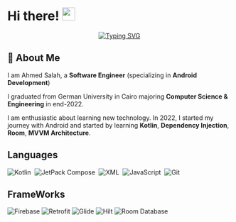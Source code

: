 # Hi there! <img src="https://media.giphy.com/media/hvRJCLFzcasrR4ia7z/giphy.gif" width="29px" height="29px">
<p align="center">
<a href="https://git.io/typing-svg"><img src="https://readme-typing-svg.demolab.com?font=Fira+Code&pause=1000&color=0041FBE1&background=0B2AFF00&center=true&random=false&width=435&lines=Software+Android+Engineer" alt="Typing SVG" /></a></p> 

## 🚀 About Me

I am Ahmed Salah, a **Software Engineer** (specializing in **Android Development**) 

I graduated from German University in Cairo   majoring **Computer Science & Engineering** in end-2022.

I am enthusiastic about learning new technology. In 2022, I started my journey with Android and started by learning **Kotlin**, **Dependency Injection**, **Room**, **MVVM Architecture**.


## Languages

![Kotlin](https://img.shields.io/badge/Kotlin-0095D5?&style=flat&logo=kotlin&logoColor=white)&nbsp;
![JetPack Compose](https://img.shields.io/badge/jetpack%20compose-3776AB?style=flat&logo=jetpackcompose)&nbsp;
![XML](https://img.shields.io/badge/xml-3178C6?style=flat&logo=xml)&nbsp;
![JavaScript](https://img.shields.io/badge/-JavaScript-05122A?style=flat&logo=javascript)&nbsp;
![Git](https://img.shields.io/badge/-Git-05122A?style=flat&logo=git)&nbsp;

## FrameWorks

![Firebase](https://img.shields.io/badge/firebase-3776AB?style=flat&logo=firebase)
![Retrofit](https://img.shields.io/badge/Retrofit-3776AB?style=flat&logo=retrofit)
![Glide](https://img.shields.io/badge/glide-3776AB?style=flat&logo=glide)
![Hilt](https://img.shields.io/badge/hilt-3776AB?style=flat&logo=hilt)
![Room Database](https://img.shields.io/badge/room%20database-3776AB?style=flat&logo=room%20database)
